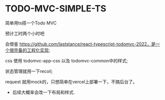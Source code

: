 # TODO-MVC-SIMPLE-TS

简单用ts搭一个Todo MVC

预计工时两个小时吧

会借鉴 https://github.com/laststance/react-typescript-todomvc-2022，是一个很完备的工程化实现;

css 使用 todomvc-app-css 以及 todomvc-common中的样式;

状态管理就用一下recoil;

request 就用mock的，只想简单在vercel上部署一下，不搞后台了。

- 后续大概率会改一下布局和样式.